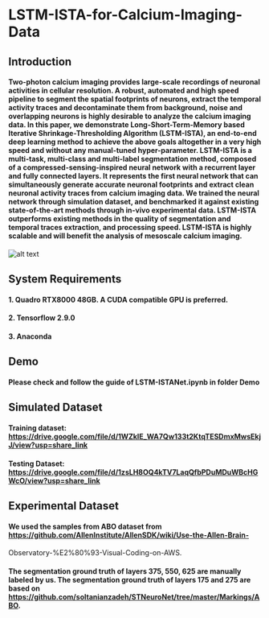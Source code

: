 # LSTM-ISTA-for-Calcium-Imaging-Data
## Introduction
#### Two-photon calcium imaging provides large-scale recordings of neuronal activities in cellular resolution. A robust, automated and high speed pipeline to segment the spatial footprints of neurons, extract the temporal activity traces and decontaminate them from background, noise and overlapping neurons is highly desirable to analyze the calcium imaging data. In this paper, we demonstrate Long-Short-Term-Memory based Iterative Shrinkage-Thresholding Algorithm (LSTM-ISTA), an end-to-end deep learning method to achieve the above goals altogether in a very high speed and without any manual-tuned hyper-parameter. LSTM-ISTA is a multi-task, multi-class and multi-label segmentation method, composed of a compressed-sensing-inspired neural network with a recurrent layer and fully connected layers. It represents the first neural network that can simultaneously generate accurate neuronal footprints and extract clean neuronal activity traces from calcium imaging data. We trained the neural network through simulation dataset, and benchmarked it against existing state-of-the-art methods through in-vivo experimental data. LSTM-ISTA outperforms existing methods in the quality of segmentation and temporal traces extraction, and processing speed. LSTM-ISTA is highly scalable and will benefit the analysis of mesoscale calcium imaging. 
![alt text](https://github.com/KangningZhang/LSTM-ISTA-for-Calcium-Imaging-Data/blob/main/Figures/Fig1.png)

## System Requirements
#### 1. Quadro RTX8000 48GB. A CUDA compatible GPU is preferred.
#### 2. Tensorflow 2.9.0
#### 3. Anaconda

## Demo
#### Please check and follow the guide of LSTM-ISTANet.ipynb in folder Demo

## Simulated Dataset
#### Training dataset: https://drive.google.com/file/d/1WZkIE_WA7Qw133t2KtqTESDmxMwsEkjJ/view?usp=share_link
#### Testing Dataset: https://drive.google.com/file/d/1zsLH8OQ4kTV7LaqQfbPDuMDuWBcHGWcO/view?usp=share_link
## Experimental Dataset
#### We used the samples from ABO dataset from https://github.com/AllenInstitute/AllenSDK/wiki/Use-the-Allen-Brain-
Observatory-%E2%80%93-Visual-Coding-on-AWS.
#### The segmentation ground truth of layers 375, 550, 625 are manually labeled by us. The segmentation ground truth of layers 175 and 275 are based on https://github.com/soltanianzadeh/STNeuroNet/tree/master/Markings/ABO.
